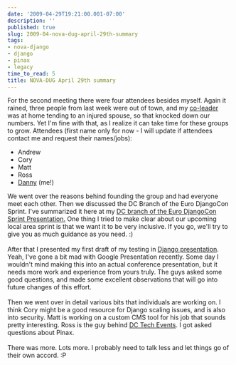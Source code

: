 ```yaml
---
date: '2009-04-29T19:21:00.001-07:00'
description: ''
published: true
slug: 2009-04-nova-dug-april-29th-summary
tags:
- nova-django
- django
- pinax
- legacy
time_to_read: 5
title: NOVA-DUG April 29th summary
---
```


For the second meeting there were four attendees besides myself. Again it rained, three people from last week were out of town, and my <a href="http://elephantangelchild.blogspot.com/">co-leader</a> was at home tending to an injured spouse, so that knocked down our numbers. Yet I'm fine with that, as I realize it can take time for these groups to grow. Attendees (first name only for now - I will update if attendees contact me and request their names/jobs):<br /><ul><li>Andrew<br /></li><li>Cory<br /></li><li>Matt<br /></li><li>Ross</li><li><a href="http://pydanny.blogspot.com/">Danny</a> (me!)</li></ul>We went over the reasons behind founding the group and had everyone meet each other. Then we discussed the DC Branch of the Euro DjangoCon Sprint.  I've summarized it here at my <a href="http://docs.google.com/Presentation?id=d729bcq_84hjp3bxdz">DC branch of the Euro DjangoCon Sprint Presentation.</a> One thing I tried to make clear about our upcoming local area sprint is that we want it to be very inclusive. If you go, we'll try to give you as much guidance as you need. :)<br /><br />After that I presented my first draft of my testing in <a href="http://docs.google.com/Presentation?id=d729bcq_78dv4r7khc">Django presentation</a>. Yeah, I've gone a bit mad with Google Presentation recently.  Some day I wouldn't mind making this into an actual conference presentation, but it needs more work and experience from yours truly. The guys asked some good questions, and made some excellent observations that will go into future changes of this effort.<br /><br />Then we went over in detail various bits that individuals are working on. I think Cory might be a good resource for Django scaling issues, and is also into security. Matt is working on a custom CMS tool for his job that sounds pretty interesting. Ross is the guy behind <a href="http://www.dctechevents.com/">DC Tech Events</a>. I got asked questions about Pinax.<br /><br />There was more. Lots more. I probably need to talk less and let things go of their own accord. :P